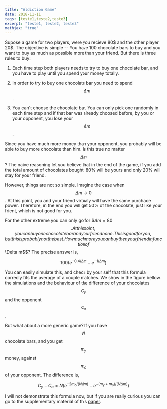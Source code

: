 ```yaml
---
title: "Aldiction Game"	
date: 2018-11-11
tags: [teste1,teste2,teste3]
excerpt: "teste1, teste2, teste3"
mathjax: "true"
---
```




Supose a game for two players, were you recieve 80$ and the other player 20$. 
The objective is simple -- You have 100 chocolate bars to buy and you want to buy as much 
as possible more than your friend. But there is three rules to buy:

1. Each time step both players needs to try to buy one chocolate bar, and you have to play until you spend your money totally. 

2. In order to try to buy one chocolate bar you need to spend $$\Delta m$$. 

3. You can't choose the chocolate bar. You can only pick one randomly in each time step and 
if that bar was already choosed before, by you or your opponent, you lose your $$\Delta m$$.

Since you have much more money than your opponent, you probably will be able to buy more chocolate
than him. Is this true no matter $$\Delta m$$? The naive reasoning let you believe that in the end of the game,
if you add the total amount of chocolates bought, 80% will be yours and only 20% will stay for your friend. 

However, things are not so simple. Imagine the case when $$\Delta m \to 0$$. At this point, you and 
your friend virtualy will have the same purchace power. Therefore, in the end you will get 50% of the chocolate,
just like your frient, which is not good for you. 

For the other extreme you can only go for $$\Delta m = 80$ $$. At this point, you can buy one chocolate bar
and your friend none. This is good for you, but this is probably not the best. How much more you can 
buy then your friend in function of $$\Delta m$$? The precise answer is,

$$100 (e^{-0.4/\Delta m} - e^{-1/\Delta m})$$

 
You can easily simulate this, and check by your self that this formula correcly fits 
the average of a couple matches. We show in the figure bellow the simulations and 
the behaviour of the difference of your chocolates $$C_y$$ and the opponent $$C_o$$.

<!--INSERT FIGURE HERE -->


But what about a more generic game? If you have $$N$$ chocolate bars, and you get 
$$m_y$$ money, against $$m_o$$ of your opponent. The difference is,


$$C_y-C_o = N (e^{-2m_o/(N \Delta m)} - e^{-(m_y+m_o)/(N \Delta m)})$$


I will not demonstrate this formula now, but if you are really curious you can go 
to the supplementary material of this [paper](https://journals.plos.org/plosone/article?id=10.1371/journal.pone.0201654).  







<!--# H1 opa-->

<!--## H2 opa-->

<!--### H3 opa-->

<!--opaopaoapoapoapaopoap.-->

<!--here is some *italics*. -->

<!--asjkahsj **opaopaopa** hdasjdha.-->

<!--heheheh:-->
<!--* 111-->
<!--+ 222-->
<!--- 333-->

<!--Python code block:-->

<!--```python-->
<!--		import numpy as np-->
<!--		def test_function(x,y):-->
<!--			z = np.sum(x,y)-->
<!--			return z-->
<!--```-->

<!--math:-->

<!--$$x^3=y^3+z^3$$-->




